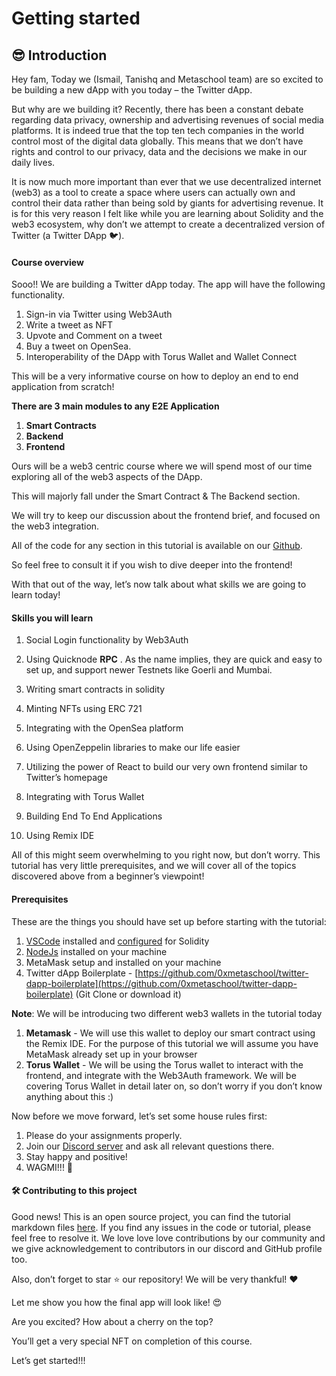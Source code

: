 
# Getting started

## 😎 Introduction

Hey fam, Today we (Ismail, Tanishq and Metaschool team) are so excited to be building a new dApp with you today – the Twitter dApp.

But why are we building it? Recently, there has been a constant debate regarding data privacy, ownership and advertising revenues of social media platforms. It is indeed true that the top ten tech companies in the world control most of the digital data globally. This means that we don’t have rights and control to our privacy, data and the decisions we make in our daily lives.

It is now much more important than ever that we use decentralized internet (web3) as a tool to create a space where users can actually own and control their data rather than being sold by giants for advertising revenue. It is for this very reason I felt like while you are learning about Solidity and the web3 ecosystem, why don’t we attempt to create a decentralized version of Twitter (a Twitter DApp 🐦).

#### **Course overview**

Sooo!! We are building a Twitter dApp today. The app will have the following functionality.

1.  Sign-in via Twitter using Web3Auth
2.  Write a tweet as NFT
3.  Upvote and Comment on a tweet
4.  Buy a tweet on OpenSea.
5.  Interoperability of the DApp with Torus Wallet and Wallet Connect

This will be a very informative course on how to deploy an end to end application from scratch!

**There are 3 main modules to any E2E Application**

1.  **Smart Contracts**
2.  **Backend**
3.  **Frontend**

Ours will be a web3 centric course where we will spend most of our time exploring all of the web3 aspects of the DApp.

This will majorly fall under the Smart Contract & The Backend section.

We will try to keep our discussion about the frontend brief, and focused on the web3 integration.

All of the code for any section in this tutorial is available on our  [Github](https://github.com/0xmetaschool/).

So feel free to consult it if you wish to dive deeper into the frontend!

With that out of the way, let’s now talk about what skills we are going to learn today!

#### **Skills you will learn**

1. Social Login functionality by Web3Auth

2. Using Quicknode **RPC**  . As the name implies, they are quick and easy to set up, and support newer Testnets like Goerli and Mumbai.

3. Writing smart contracts in solidity

4. Minting NFTs using ERC 721

5. Integrating with the OpenSea platform

6. Using OpenZeppelin libraries to make our life easier

7. Utilizing the power of React to build our very own frontend similar to Twitter’s homepage

8. Integrating with Torus Wallet

9. Building End To End Applications

10. Using Remix IDE

All of this might seem overwhelming to you right now, but don’t worry. This tutorial has very little prerequisites, and we will cover all of the topics discovered above from a beginner’s viewpoint!

#### **Prerequisites**

These are the things you should have set up before starting with the tutorial:

1.  [VSCode](https://code.visualstudio.com/)  installed and [configured](https://www.youtube.com/watch?v=PX6xb8sRlFc&ab_channel=SmartContractProgrammer)  for Solidity
2.  [NodeJs](https://nodejs.org/en/)  installed on your machine
3.  MetaMask setup and installed on your machine
4.  Twitter dApp Boilerplate - [https://github.com/0xmetaschool/twitter-dapp-boilerplate](https://github.com/0xmetaschool/twitter-dapp-boilerplate)  (Git Clone or download it)

**Note**: We will be introducing two different web3 wallets in the tutorial today

1.  **Metamask**  - We will use this wallet to deploy our smart contract using the Remix IDE. For the purpose of this tutorial we will assume you have MetaMask already set up in your browser
2.  **Torus Wallet**  - We will be using the Torus wallet to interact with the frontend, and integrate with the Web3Auth framework. We will be covering Torus Wallet in detail later on, so don’t worry if you don’t know anything about this :)

Now before we move forward, let’s set some house rules first:

1.  Please do your assignments properly.
2.  Join our [Discord server](https://discord.gg/vbVMUwXWgc)  and ask all relevant questions there.
3.  Stay happy and positive!
4.  WAGMI!!! 🚀

#### **🛠 Contributing to this project**

Good news! This is an open source project, you can find the tutorial markdown files [here](https://github.com/0xmetaschool/twitter-dapp-boilerplate). If you find any issues in the code or tutorial, please feel free to resolve it. We love love love contributions by our community and we give acknowledgement to contributors in our discord and GitHub profile too.

Also, don’t forget to star ⭐️ our repository! We will be very thankful! ♥️

Let me show you how the final app will look like! 😍

Are you excited? How about a cherry on the top?

You’ll get a very special NFT on completion of this course.

Let’s get started!!!